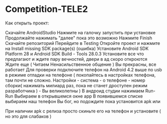 # Competition-TELE2

Как открыть проект:

Скачайте AndroidStudio
Нажмите на галочку запустить при установке
Продолжайте нажимать "далее" пока это возможно
Нажмите Finish
Скачайте репозиторий
Перейдите в Testing
Откройте проект и нажмите на Install missing SDK package(s) (ошибка)
Установите Android SDK Platform 28 и Android SDK Build - Tools 28.0.3
Установите все что предлагают и ждите пару вечностей, двери в ад скоро откроются
Ждите еще ( Читаем Ненасильственное общение )
Вы прекрасны, все работает
Для проверки подключите телефон на Android 4.2 выше по usb в режиме отладки на телефоне ( покопайтесь в настройках телефона, там почти не сложно. Настройки - система - о телефоне - номер сборки( нажимать милиард раз, пока не станет дроступен режим разработчика ) - Вы великолепны )
В андроид студии нажимаем Run-Run
Выбираем в открывшемся окне app
В появившемся списке выбираем наш телефон
Вы бог, но подождите пока установится apk
или


При наличии apk с релиза просто скиньте его на телефон и установите ( но это для слабаков )


